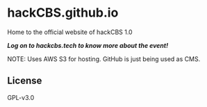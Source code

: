 # hackCBS.github.io

Home to the official website of hackCBS 1.0

**_Log on to hackcbs.tech to know more about the event!_**

NOTE: Uses AWS S3 for hosting. GitHub is just being used as CMS.

## License

GPL-v3.0
